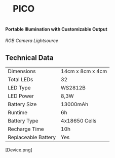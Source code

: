 <div id="user-content-toc">
  <ul>
    <summary><h1 style="display: inline-block;">PICO</h1></summary>
  </ul>
</div>

#### Portable Illumination with Customizable Output
###### RGB Camera Lightsource

## Technical Data


|   |   |
|---|---|
|Dimensions|14cm x 8cm x 4cm|
|Total LEDs|32|
|LED Type|WS2812B|
|LED Power|8,3W|
|Battery Size|13000mAh|
|Runtime|6h|
|Battery Type|4x18650 Cells|
|Recharge Time|10h|
|Replaceable Battery|Yes|


[Device.png]